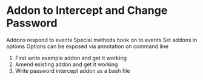 # Addon to Intercept and Change Password

Addons respond to events
Special methods hook on to events
Set addons in options
Options can be exposed via annotation on command line


1. First write example addon and get it working
2. Amend existing addon and get it working
3. Write password intercept addon as a bash file
